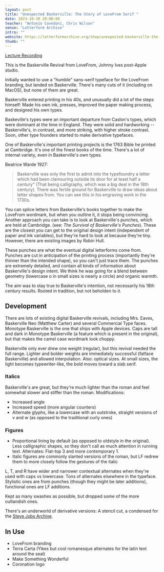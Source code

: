 ```yaml
---
layout: post
title: "Unexpected Baskerville: The Story of LoveFrom Serif "
date: 2023-10-30 20:00:00
teacher: "Antonio Cavedoni, Chris Wilson"
venue: "Letterform Archive"
intro: ""
website: https://letterformarchive.org/shop/unexpected-baskerville-the-story-of-lovefrom-serif/?mc_cid=fc67f7f0c4&mc_eid=4942b30970#video
thumb: ""
---
```


[Lecture Recording](https://letterformarchive.org/shop/unexpected-baskerville-the-story-of-lovefrom-serif/?mc_cid=fc67f7f0c4&mc_eid=4942b30970#video)

This is the Baskerville Revival from LoveFrom, Johnny Ives post-Apple studio.

Initially wanted to use a "humble" sans-serif typeface for the LoveFrom branding, but landed on Baskerville. There's many cuts of it (including on MacOS), but none of them are great.

Baskerville entered printing in his 40s, and unusually did a lot of the steps himself: Made his own ink, presses, improved the paper making process, and designed his own types.

Baskeville's types were an important departure from Caslon's types, which were dominant at the time in England. They were solid and hardworking -- Baskerville's, in contrast, and more striking, with higher stroke contrast. Soon, other type founders started to make derivative typefaces.

One of Baskerville's important printing projects is the 1763 Bible he printed at Cambridge. It's one of the finest books of the time. There's a lot of internal variety, even in Baskerville's own types.

Beatrice Warde 1927:

> Baskerville was only the first to admit into the typefoundry a letter which had been clamouring outside its door for at least half a century" (That being calligraphy, which was a big deal in the 18th century). There was fertile ground for Baskerville to draw ideas about letter shapes from. You can see this in his engraving work in the 1730s.

You can splice letters from Baskerville's books together to make the LoveFrom wordmark, but when you outline it, it stops being convincing. Another approach you can take is to look at Baskerville's punches, which are held at Cambridge. (see: _The Survival of Baskerville's Punches_). These are the closest you can get to the original design intent (independent of paper and ink variables), but they're hard to look at because they're tiny. However, there are existing images by Robin Hull.

These punches are what the eventual digital letterforms come from. Punches are cut in anticipation of the printing process (importantly they're thinner than the intended shape), so you can't just trace them. The punches are extremely detailed, and contain all kinds of information about Baskerville's design intent. We think he was going for a blend between geometry (lowercase o in small sizes is nearly a circle) and organic warmth.

The aim was to stay true to Baskerville's intention, not necessarily his 18th century results. Rooted in tradition, but not beholden to it.

## Development

There are lots of existing digital Baskerville revivals, including Mrs. Eaves, Baskerville Neo (Matthew Carter) and several Commercial Type faces. Monotype Baskerville is the one that ships with Apple devices. Caps are tall and dark in Monotype Baskerville (a feature which is present in the original), but that makes the camel case wordmark look choppy.

Baskerville only ever drew one weight (regular), but this revival needed the full range. Lighter and bolder weights are immediately successful (fatface Baskerville) and allowed interpolation. Also: optical sizes. At small sizes, the light becomes typewriter-like, the bold moves toward a slab serif.

### Italics

Baskerville's are great, but they're much lighter than the roman and feel somewhat slower and stiffer than the roman. Modifications:

- Increased angle
- Increased speed (more angular counters)
- Alternate glyphs, like a lowercase with an outstroke, straight versions of v and w (as opposed to the traditional curly ones)

### Figures

- Proportional lining by default (as opposed to oldstyle in the original). Less calligraphic shapes, so they don't call as much attention in running text. Alternates: Flat-top 3 and more contemporary 1.
- Italic figures are commonly slanted versions of the roman, but LF redrew them to more closely follow the gestures of the italic

L, T, and R have wider and narrower contextual alternates when they're used with caps vs lowercase. Tons of alternates elsewhere in the typeface. Stylistic ones are from punches (though they might be later additions), functional ones are LF additions.

Kept as many swashes as possible, but dropped some of the more outlandish ones.

There's an underworld of derivative versions: A stencil cut, a condensed for the [Steve Jobs Archive](https://www.nytimes.com/2022/10/22/technology/steve-jobs-archive.html).

## In Use

- LoveFrom branding
- Terra Carta (Yikes but cool romanesque alternates for the latin text around the seal)
- Make Something Wonderful
- Coronation logo
